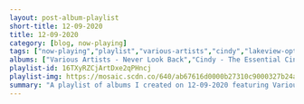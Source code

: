 ```yaml
---
layout: post-album-playlist
short-title: 12-09-2020
title: 12-09-2020
category: [blog, now-playing]
tags: ["now-playing","playlist","various-artists","cindy","lakeview-optimist","the-suicide-machines"]
albums: ["Various Artists - Never Look Back","Cindy - The Essential Cindy EP","Lakeview Optimist - Oh My Soul","The Suicide Machines - A Match & Some Gasoline"]
playlist-id: 16TXyRZCjArtDxe2qPHncj
playlist-img: https://mosaic.scdn.co/640/ab67616d0000b27310c9000327b24ae04e4186afab67616d0000b2736588bf0fff4223b5c698e219ab67616d0000b273779d935f5e8efb304bde27adab67616d0000b273abc13757005442807c3f38c3
summary: "A playlist of albums I created on 12-09-2020 featuring Various Artists, Cindy, Lakeview Optimist, and The Suicide Machines"
---
```


